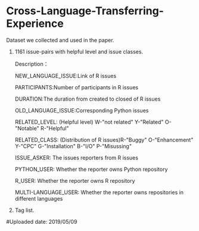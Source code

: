 # Cross-Language-Transferring-Experience
Dataset we collected and used in the paper.

1. 1161 issue-pairs with helpful level and issue classes.

   Description：
   
   NEW_LANGUAGE_ISSUE:Link of R issues	
   
   PARTICIPANTS:Number of participants in R issues
   
   DURATION:The duration from created to closed of R issues
   
   OLD_LANGUAGE_ISSUE:Corresponding Python issues	
   
   RELATED_LEVEL: (Helpful level) W-"not related" Y-"Related" O-"Notable" R-"Helpful"
   
   RELATED_CLASS: (Distribution of R issues)R-"Buggy" O-"Enhancement" Y-"CPC" G-"Installation" B-"I/O" P-"Misussing"
   
   ISSUE_ASKER: The issues reporters from R issues
   
   PYTHON_USER: Whether the reporter owns Python repository
   
   R_USER: Whether the reporter owns R repository
   
   MULTI-LANGUAGE_USER: Whether the reporter owns repositories in different languages

2. Tag list.

#Uploaded date: 2019/05/09
